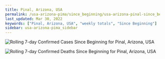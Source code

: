 ```yaml
---
title: Pinal, Arizona, USA
permalink: /usa-arizona-pima/since_beginning/usa-arizona-pinal-since_beginning.html
last_updated: Mar 30, 2022
keywords: ["Pinal, Arizona, USA", "weekly totals", "Since Beginning"]
sidebar: usa-arizona-pima_sidebar
---
```


![Rolling 7-day Confirmed Cases Since Beginning for Pinal, Arizona, USA](/covid_tracker/images/graphs/usa-arizona-pinal-rolling_7_days_confirmed-since_beginning_graph.png)

![Rolling 7-day Confirmed Deaths Since Beginning for Pinal, Arizona, USA](/covid_tracker/images/graphs/usa-arizona-pinal-rolling_7_days_deaths-since_beginning_graph.png)
